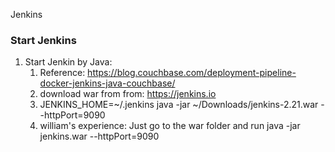 Jenkins

### Start Jenkins
1. Start Jenkin by Java: 
    1. Reference: https://blog.couchbase.com/deployment-pipeline-docker-jenkins-java-couchbase/
    2. download war from from: https://jenkins.io
    3. JENKINS_HOME=~/.jenkins java -jar ~/Downloads/jenkins-2.21.war --httpPort=9090
    4. william's experience: Just go to the war folder and run java -jar jenkins.war --httpPort=9090
